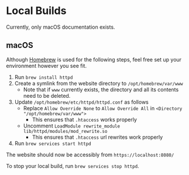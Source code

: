 # Local Builds

Currently, only macOS documentation exists.

## macOS

Although [Homebrew](https://brew.sh/) is used for the following steps, feel free set up your
environment however you see fit.

1. Run `brew install httpd`
2. Create a symlink from the website directory to `/opt/homebrew/var/www`
    - Note that if `www` currently exists, the directory and all its contents need to be deleted.
3. Update `/opt/homebrew/etc/httpd/httpd.conf` as follows
    - Replace `Allow Override None` to `Allow Override All` in `<Directory "/opt/homebrew/var/www">`
        - This ensures that `.htaccess` works properly
    - Uncomment `LoadModule rewrite_module lib/httpd/modules/mod_rewrite.so`
        - This ensures that `.htaccess` url rewrites work properly
4. Run `brew services start httpd`

The website should now be accessibly from `https://localhost:8080/`

To stop your local build, run `brew services stop httpd`.
